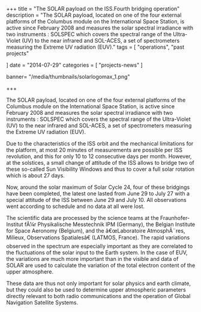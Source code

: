 +++
title = "The SOLAR payload on the ISS.Fourth bridging operation"
description = "The SOLAR payload, located on one of the four external platforms of the Columbus module on the International Space Station, is active since February 2008 and measures the solar spectral irradiance with two instruments : SOLSPEC which covers the spectral range of the Ultra-Violet (UV) to the near infrared and SOL-ACES, a set of spectrometers measuring the Extreme UV radiation (EUV)."
tags = [
 "operations",
 "past projects"
  
]
date = "2014-07-29"
categories = [
   "projects-news"
]

banner= "/media/thumbnails/solarlogomax_1.png"


+++

The SOLAR payload, located on one of the four external platforms of the Columbus module on the International Space Station, is active since February 2008 and measures the solar spectral irradiance with two instruments : SOLSPEC which covers the spectral range of the Ultra-Violet (UV) to the near infrared and SOL-ACES, a set of spectrometers measuring the Extreme UV radiation (EUV).

Due to the characteristics of the ISS orbit and the mechanical limitations for the platform, at most 20 minutes of measurements are possible per ISS revolution, and this for only 10 to 12 consecutive days per month. However, at the solstices, a small change of attitude of the ISS allows to bridge two of these so-called Sun Visibility Windows and thus to cover a full solar rotation which is about 27 days.

Now, around the solar maximum of Solar Cycle 24, four of these bridgings have been completed, the latest one lasted from June 29 to July 27 with a special attitude of the ISS between June 29 and July 10. All observations went according to schedule and no data at all were lost.

The scientific data are processed by the science teams at the Fraunhofer-Institut fÃ¼r Physikalische Messtechnik IPM (Germany), the Belgian Institute for Space Aeronomy (Belgium), and the â€œLaboratoire AtmosphÃ¨res, Milieux, Observations Spatialesâ€ (LATMOS, France). The rapid variations observed in the spectrum are especially important as they are correlated to the fluctuations of the solar input to the Earth system. In the case of EUV, the variations are much more important than in the visible and data of SOLAR are used to calculate the variation of the total electron content of the upper atmosphere.

These data are thus not only important for solar physics and earth climate, but they could also be used to determine upper atmospheric parameters directly relevant to both radio communications and the operation of Global Navigation Satellite Systems.


